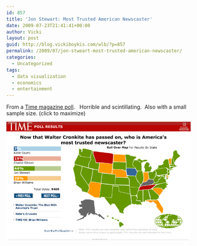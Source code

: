 ```yaml
---
id: 857
title: 'Jon Stewart: Most Trusted American Newscaster'
date: 2009-07-23T21:41:41+00:00
author: Vicki
layout: post
guid: http://blog.vickiboykis.com/wlb/?p=857
permalink: /2009/07/jon-stweart-most-trusted-american-newscaster/
categories:
  - Uncategorized
tags:
  - data visualization
  - economics
  - entertainment
---
```

From a [Time magazine poll](http://www.timepolls.com/hppolls/archive/poll_results_417.html).   Horrible and scintillating.  Also with a small sample size. (click to maximize)

[<img class="size-full wp-image-856 alignleft" title="picture-3" src="https://raw.githubusercontent.com/veekaybee/wlb/gh-pages/assets/images/2009/07/picture-3.png" alt="picture-3" width="488" height="314" />](https://raw.githubusercontent.com/veekaybee/wlb/gh-pages/assets/images/2009/07/picture-3.png)
